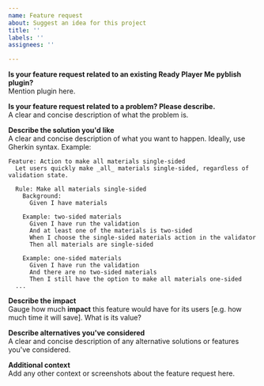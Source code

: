 ```yaml
---
name: Feature request
about: Suggest an idea for this project
title: ''
labels: ''
assignees: ''

---
```


**Is your feature request related to an existing Ready Player Me pyblish plugin?**  
Mention plugin here.

**Is your feature request related to a problem? Please describe.**  
A clear and concise description of what the problem is.

**Describe the solution you'd like**  
A clear and concise description of what you want to happen. Ideally, use Gherkin syntax.
Example:

```Gherkin
Feature: Action to make all materials single-sided
  Let users quickly make _all_ materials single-sided, regardless of validation state.

  Rule: Make all materials single-sided
    Background:
      Given I have materials

    Example: two-sided materials
      Given I have run the validation
      And at least one of the materials is two-sided
      When I choose the single-sided materials action in the validator
      Then all materials are single-sided

    Example: one-sided materials
      Given I have run the validation
      And there are no two-sided materials
      Then I still have the option to make all materials one-sided
  ...
```

**Describe the impact**  
Gauge how much __impact__ this feature would have for its users [e.g. how much time it will save].
What is its value?

**Describe alternatives you've considered**  
A clear and concise description of any alternative solutions or features you've considered.

**Additional context**  
Add any other context or screenshots about the feature request here.
